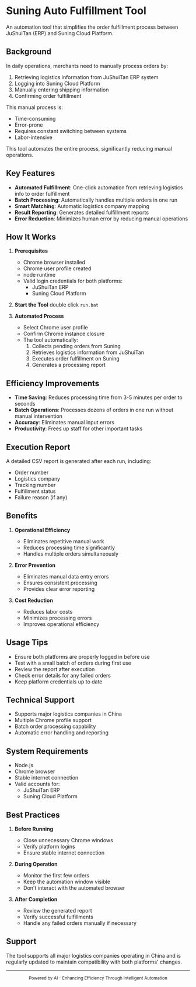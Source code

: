 # Suning Auto Fulfillment Tool

An automation tool that simplifies the order fulfillment process between JuShuiTan (ERP) and Suning Cloud Platform.

## Background

In daily operations, merchants need to manually process orders by:
1. Retrieving logistics information from JuShuiTan ERP system
2. Logging into Suning Cloud Platform
3. Manually entering shipping information
4. Confirming order fulfillment

This manual process is:
- Time-consuming
- Error-prone
- Requires constant switching between systems
- Labor-intensive

This tool automates the entire process, significantly reducing manual operations.

## Key Features

- **Automated Fulfillment**: One-click automation from retrieving logistics info to order fulfillment
- **Batch Processing**: Automatically handles multiple orders in one run
- **Smart Matching**: Automatic logistics company mapping
- **Result Reporting**: Generates detailed fulfillment reports
- **Error Reduction**: Minimizes human error by reducing manual operations

## How It Works

1. **Prerequisites**
   - Chrome browser installed
   - Chrome user profile created
   - node runtime
   - Valid login credentials for both platforms:
     - JuShuiTan ERP
     - Suning Cloud Platform

2. **Start the Tool**
  double click `run.bat`

3. **Automated Process**
   - Select Chrome user profile
   - Confirm Chrome instance closure
   - The tool automatically:
     1. Collects pending orders from Suning
     2. Retrieves logistics information from JuShuiTan
     3. Executes order fulfillment on Suning
     4. Generates a processing report

## Efficiency Improvements

- **Time Saving**: Reduces processing time from 3-5 minutes per order to seconds
- **Batch Operations**: Processes dozens of orders in one run without manual intervention
- **Accuracy**: Eliminates manual input errors
- **Productivity**: Frees up staff for other important tasks

## Execution Report

A detailed CSV report is generated after each run, including:
- Order number
- Logistics company
- Tracking number
- Fulfillment status
- Failure reason (if any)

## Benefits

1. **Operational Efficiency**
   - Eliminates repetitive manual work
   - Reduces processing time significantly
   - Handles multiple orders simultaneously

2. **Error Prevention**
   - Eliminates manual data entry errors
   - Ensures consistent processing
   - Provides clear error reporting

3. **Cost Reduction**
   - Reduces labor costs
   - Minimizes processing errors
   - Improves operational efficiency

## Usage Tips

- Ensure both platforms are properly logged in before use
- Test with a small batch of orders during first use
- Review the report after execution
- Check error details for any failed orders
- Keep platform credentials up to date

## Technical Support

- Supports major logistics companies in China
- Multiple Chrome profile support
- Batch order processing capability
- Automatic error handling and reporting

## System Requirements

- Node.js
- Chrome browser
- Stable internet connection
- Valid accounts for:
  - JuShuiTan ERP
  - Suning Cloud Platform

## Best Practices

1. **Before Running**
   - Close unnecessary Chrome windows
   - Verify platform logins
   - Ensure stable internet connection

2. **During Operation**
   - Monitor the first few orders
   - Keep the automation window visible
   - Don't interact with the automated browser

3. **After Completion**
   - Review the generated report
   - Verify successful fulfillments
   - Handle any failed orders manually if necessary

## Support

The tool supports all major logistics companies operating in China and is regularly updated to maintain compatibility with both platforms' changes.


---

<div align="center">
  <sub>Powered by AI - Enhancing Efficiency Through Intelligent Automation</sub>
</div>